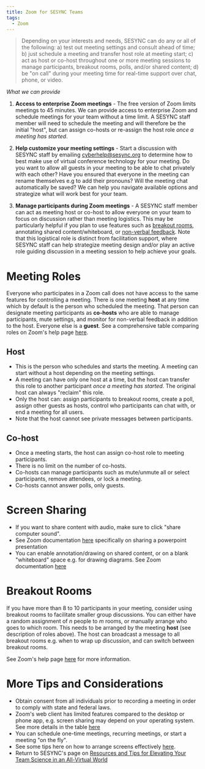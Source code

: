 ```yaml
---
title: Zoom for SESYNC Teams
tags:
  - Zoom
---
```


> Depending on your interests and needs, SESYNC can do any or all of the following: a) test out meeting settings and consult ahead of time; b) just schedule a meeting and transfer host role at meeting start; c) act as host or co-host throughout one or more meeting sessions to manage participants, breakout rooms, polls, and/or shared content; d) be "on call" during your meeting time for real-time support over chat, phone, or video. 

*What we can provide*

1. **Access to enterprise Zoom meetings** - The free version of Zoom limits meetings to 45 minutes. We can provide access to enterprise Zoom and schedule meetings for your team without a time limit. A SESYNC staff member will need to schedule the meeting and will therefore be the initial "host", but can assign co-hosts or re-assign the host role *once a meeting has started*. 

2. **Help customize your meeting settings** - Start a discussion with SESYNC staff by emailing cyberhelp@sesync.org to determine how to best make use of virtual conference technology for your meeting. Do you want to allow all guests in your meeting to be able to chat privately with each other? Have you ensured that everyone in the meeting can rename themselves e.g to add their pronouns? Will the meeting chat automatically be saved? We can help you navigate available options and strategize what will work best for your team. 

3. **Manage participants during Zoom meetings** - A SESYNC staff member can act as meeting host or co-host to allow everyone on your team to focus on discussion rather than meeting logistics. This may be particularly helpful if you plan to use features such as [breakout rooms](https://support.zoom.us/hc/en-us/articles/206476093-Enabling-breakout-rooms), annotating shared content/whiteboard, or [non-verbal feedback](https://support.zoom.us/hc/en-us/articles/115001286183-Nonverbal-feedback-during-meetings). Note that this logistical role is distinct from facilitation support, where SESYNC staff can help strategize meeting design and/or play an active role guiding discussion in a meeting session to help achieve your goals. 

# Meeting Roles

Everyone who participates in a Zoom call does not have access to the same features for controlling a meeting. There is one meeting **host** at any time which by default is the person who scheduled the meeting. That person can designate meeting participants as **co-hosts** who are able to manage participants, mute settings, and monitor for non-verbal feedback in addition to the host. Everyone else is a **guest**. See a comprehensive table comparing roles on Zoom's help page [here](https://support.zoom.us/hc/en-us/articles/360040324512-Roles-in-a-meeting). 

## Host

* This is the person who schedules and starts the meeting. A meeting can start without a host depending on the meeting settings. 
* A meeting can have only one host at a time, but the host can transfer this role to another participant *once a meeting has started*. The original host can always "reclaim" this role. 
* Only the host can: assign participants to breakout rooms, create a poll, assign other guests as hosts, control who participants can chat with, or end a meeting for all users.
* Note that the host cannot see private messages between participants. 

## Co-host

* Once a meeting starts, the host can assign co-host role to meeting participants.
* There is no limit on the number of co-hosts.
* Co-hosts can manage participants such as mute/unmute all or select participants, remove attendees, or lock a meeting.
* Co-hosts cannot answer polls, only guests. 

# Screen Sharing 

* If you want to share content with audio, make sure to click "share computer sound".
* See Zoom documentation [here](https://support.zoom.us/hc/en-us/articles/203395347-Screen-Sharing-a-PowerPoint-Presentation) specifically on sharing a powerpoint presentation
* You can enable annotation/drawing on shared content, or on a blank "whiteboard" space e.g. for drawing diagrams. See Zoom documentation [here](https://support.zoom.us/hc/en-us/articles/115005706806-Using-annotation-tools-on-a-shared-screen-or-whiteboard)

# Breakout Rooms

If you have more than 8 to 10 participants in your meeting, consider using breakout rooms to facilitate smaller group discussions. You can either have a random assignment of *n* people to *m* rooms, or manually arrange who goes to which room. This needs to be arranged by the meeting **host** (see description of roles above). The host can broadcast a message to all breakout rooms e.g. when to wrap up discussion, and can switch between breakout rooms. 

See Zoom's help page [here](https://support.zoom.us/hc/en-us/articles/206476093-Enabling-breakout-rooms) for more information. 

# More Tips and Considerations

* Obtain consent from all individuals prior to recording a meeting in order to comply with state and federal laws.
* Zoom's web client has limited features compared to the desktop or phone app, e.g. screen sharing may depend on your operating system. See more details in the table [here](https://support.zoom.us/hc/en-us/articles/360027397692#note)
* You can schedule one-time meetings, recurring meetings, or start a meeting "on the fly". 
* See some tips here on how to arrange screens effectively [here](https://keepteaching.iu.edu/resources/zoom/pin-video.html).
* Return to SESYNC's page on [Resources and Tips for Elevating Your Team Science in an All-Virtual World](https://www.sesync.org/resources-and-tips-for-elevating-your-team-science-in-an-all-virtual-world) 
